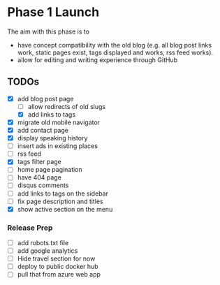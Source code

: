 # Phase 1 Launch

The aim with this phase is to

 - have concept compatibility with the old blog (e.g. all blog post links work, static pages exist, tags displayed 
 and works, rss feed works).
 - allow for editing and writing experience through GitHub
 
## TODOs

 - [x] add blog post page
    - [ ] allow redirects of old slugs
    - [x] add links to tags
 - [x] migrate old mobile navigator 
 - [x] add contact page
 - [x] display speaking history
 - [ ] insert ads in existing places
 - [ ] rss feed
 - [x] tags filter page
 - [ ] home page pagination
 - [ ] have 404 page
 - [ ] disqus comments
 - [ ] add links to tags on the sidebar
 - [ ] fix page description and titles
 - [x] show active section on the menu
 
### Release Prep
 
 - [ ] add robots.txt file
 - [ ] add google analytics
 - [ ] Hide travel section for now
 - [ ] deploy to public docker hub
 - [ ] pull that from azure web app